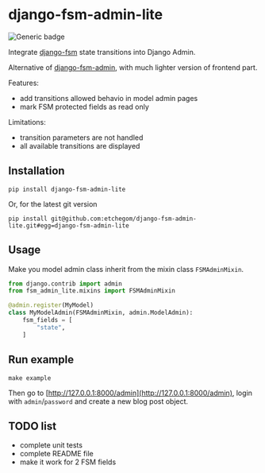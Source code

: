 # django-fsm-admin-lite

![Generic badge](https://github.com/etchegom/django-fsm-admin-lite/actions/workflows/tests.yml/badge.svg)


Integrate [django-fsm](https://github.com/viewflow/django-fsm) state transitions into Django Admin.

Alternative of [django-fsm-admin](https://github.com/gadventures/django-fsm-admin), with much lighter version of frontend part.

Features:
- add transitions allowed behavio in model admin pages
- mark FSM protected fields as read only

Limitations:
- transition parameters are not handled
- all available transitions are displayed

## Installation

```
pip install django-fsm-admin-lite
```
Or, for the latest git version
```
pip install git@github.com:etchegom/django-fsm-admin-lite.git#egg=django-fsm-admin-lite
```

## Usage

Make you model admin class inherit from the mixin class `FSMAdminMixin`.

```python
from django.contrib import admin
from fsm_admin_lite.mixins import FSMAdminMixin

@admin.register(MyModel)
class MyModelAdmin(FSMAdminMixin, admin.ModelAdmin):
    fsm_fields = [
        "state",
    ]
```

## Run example

```
make example
```

Then go to [http://127.0.0.1:8000/admin](http://127.0.0.1:8000/admin), login with `admin`/`password` and create a new blog post object.


## TODO list

- complete unit tests
- complete README file
- make it work for 2 FSM fields

